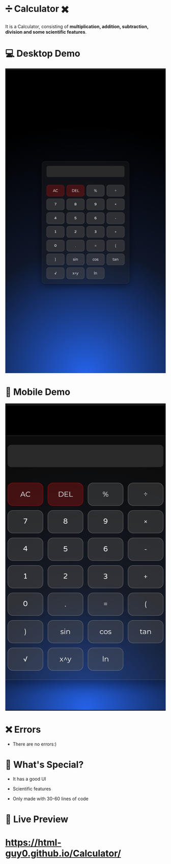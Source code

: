 # ➗ Calculator ✖️
It is a Calculator, consisting of **multiplication, addition, subtraction, division and some scientific features**.

# 💻 Desktop Demo
![Calculator Demo](example-desktop.png)

# 📱 Mobile Demo
![Calculator Demo](example-mobile.png)

# ❌ Errors

- There are no errors:)

# 🌟 What's Special?

- It has a good UI 
  
- Scientific features

- Only made with 30-60 lines of code
  
# 🔴 Live Preview
# https://html-guy0.github.io/Calculator/
